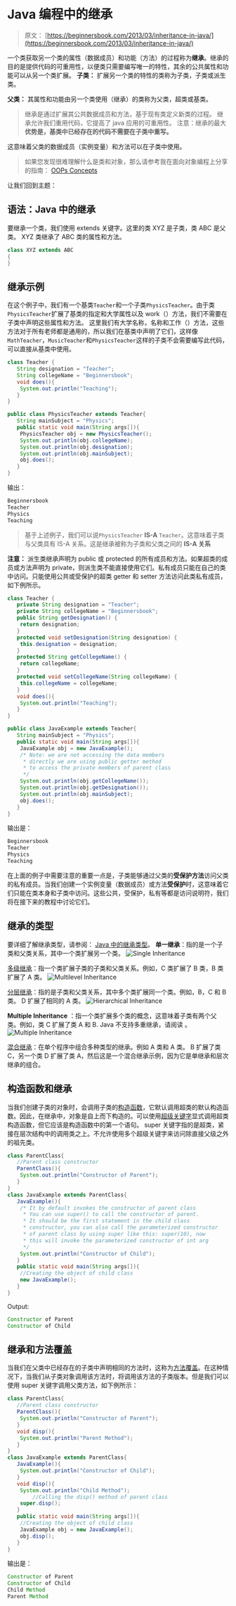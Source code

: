 # Java 编程中的继承

> 原文： [https://beginnersbook.com/2013/03/inheritance-in-java/](https://beginnersbook.com/2013/03/inheritance-in-java/)

一个类获取另一个类的属性（数据成员）和功能（方法）的过程称为**继承**。继承的目的是提供代码的可重用性，以便类只需要编写唯一的特性，其余的公共属性和功能可以从另一个类扩展。
**子类：**
扩展另一个类的特性的类称为子类，子类或派生类。

**父类：**
其属性和功能由另一个类使用（继承）的类称为父类，超类或基类。

> 继承是通过扩展其公共数据成员和方法，基于现有类定义新类的过程。
> 继承允许我们重用代码，它提高了 java 应用的可重用性。
> 注意：继承的最大**优势是，基类中已经存在的代码不需要在子类中重写。**

这意味着父类的数据成员（实例变量）和方法可以在子类中使用。

> 如果您发现很难理解什么是类和对象，那么请参考我在面向对象编程上分享的指南： [OOPs Concepts](https://beginnersbook.com/2013/04/oops-concepts/)

让我们回到主题：

## 语法：Java 中的继承

要继承一个类，我们使用 extends 关键字。这里的类 XYZ 是子类，类 ABC 是父类。 XYZ 类继承了 ABC 类的属性和方法。

```java
class XYZ extends ABC
{
}
```

## 继承示例

在这个例子中，我们有一个基类`Teacher`和一个子类`PhysicsTeacher`。由于类`PhysicsTeacher`扩展了基类的指定和大学属性以及 work（）方法，我们不需要在子类中声明这些属性和方法。
这里我们有大学名称，名称和工作（）方法，这些方法对于所有老师都是通用的，所以我们在基类中声明了它们，这样像`MathTeacher`，`MusicTeacher`和`PhysicsTeacher`这样的子类不会需要编写此代码，可以直接从基类中使用。

```java
class Teacher {
   String designation = "Teacher";
   String collegeName = "Beginnersbook";
   void does(){
	System.out.println("Teaching");
   }
}

public class PhysicsTeacher extends Teacher{
   String mainSubject = "Physics";
   public static void main(String args[]){
	PhysicsTeacher obj = new PhysicsTeacher();
	System.out.println(obj.collegeName);
	System.out.println(obj.designation);
	System.out.println(obj.mainSubject);
	obj.does();
   }
}

```

输出：

```java
Beginnersbook
Teacher
Physics
Teaching

```

> 基于上述例子，我们可以说`PhysicsTeacher` **IS-A** `Teacher`。这意味着子类与父类具有 IS-A 关系。这是继承被称为子类和父类之间的 **IS-A 关系**

**注意：**
派生类继承声明为 public 或 protected 的所有成员和方法。如果超类的成员或方法声明为 private，则派生类不能直接使用它们。私有成员只能在自己的类中访问。只能使用公共或受保护的超类 getter 和 setter 方法访问此类私有成员，如下例所示。

```java
class Teacher {
   private String designation = "Teacher";
   private String collegeName = "Beginnersbook";
   public String getDesignation() {
	return designation;
   }
   protected void setDesignation(String designation) {
	this.designation = designation;
   }
   protected String getCollegeName() {
	return collegeName;
   }
   protected void setCollegeName(String collegeName) {
	this.collegeName = collegeName;
   }
   void does(){
	System.out.println("Teaching");
   }
}

public class JavaExample extends Teacher{
   String mainSubject = "Physics";
   public static void main(String args[]){
	JavaExample obj = new JavaExample();
	/* Note: we are not accessing the data members 
	 * directly we are using public getter method 
	 * to access the private members of parent class
	 */
	System.out.println(obj.getCollegeName());
	System.out.println(obj.getDesignation());
	System.out.println(obj.mainSubject);
	obj.does();
   }
}

```

输出是：

```java
Beginnersbook
Teacher
Physics
Teaching

```

在上面的例子中需要注意的重要一点是，子类能够通过父类的**受保护方法**访问父类的私有成员。当我们创建一个实例变量（数据成员）或方法**受保护**时，这意味着它们只能在类本身和子类中访问。这些公共，受保护，私有等都是访问说明符，我们将在接下来的教程中讨论它们。

## 继承的类型

要详细了解继承类型，请参阅： [Java 中的继承类型](https://beginnersbook.com/2013/05/java-inheritance-types/)。
**单一继承**：指的是一个子类和父类关系，其中一个类扩展另一个类。
![Single Inheritance](img/30f11027c81017897b47d6565f10d8c9.jpg)

[多级继承](https://beginnersbook.com/2013/12/multilevel-inheritance-in-java-with-example/)：指一个类扩展子类的子类和父类关系。例如，C 类扩展了 B 类，B 类扩展了 A 类。
![Multilevel Inheritance](img/c629849a8b972871638b8bf07144988e.jpg)

[分层继承](https://beginnersbook.com/2013/10/hierarchical-inheritance-java-program/)：指的是子类和父类关系，其中多个类扩展同一个类。例如，B，C 和 B 类。 D 扩展了相同的 A 类。
![Hierarchical Inheritance](img/3ebd37ecb1c153a46cffb42be97313db.jpg)

**Multiple Inheritance** ：指一个类扩展多个类的概念，这意味着子类有两个父类。例如，类 C 扩展了类 A 和 B. Java 不支持多重继承，请阅读 [](https://beginnersbook.com/2013/05/java-multiple-inheritance/) 。
![Multiple Inheritance](img/cbfc771537332f069286b699edb74543.jpg)

[混合继承](https://beginnersbook.com/2013/10/hybrid-inheritance-java-program/)：在单个程序中组合多种类型的继承。例如 A 类和 A 类。 B 扩展了类 C，另一个类 D 扩展了类 A，然后这是一个混合继承示例，因为它是单继承和层次继承的组合。

## 构造函数和继承

当我们创建子类的对象时，会调用子类的[构造函数](https://beginnersbook.com/2013/03/constructors-in-java/)，它默认调用超类的默认构造函数。因此，在继承中，对象是自上而下构造的。可以使用[超级关键字](https://beginnersbook.com/2014/07/super-keyword-in-java-with-example/)显式调用超类构造函数，但它应该是构造函数中的第一个语句。 super 关键字指的是超类，紧接在层次结构中的调用类之上。不允许使用多个超级关键字来访问除直接父级之外的祖先类。

```java
class ParentClass{
   //Parent class constructor
   ParentClass(){
	System.out.println("Constructor of Parent");
   }
}
class JavaExample extends ParentClass{
   JavaExample(){
	/* It by default invokes the constructor of parent class
	 * You can use super() to call the constructor of parent.
	 * It should be the first statement in the child class
	 * constructor, you can also call the parameterized constructor
	 * of parent class by using super like this: super(10), now
	 * this will invoke the parameterized constructor of int arg
	 */
	System.out.println("Constructor of Child");
   }
   public static void main(String args[]){
	//Creating the object of child class
	new JavaExample();
   }
}
```

Output:

```java
Constructor of Parent
Constructor of Child
```

## 继承和方法覆盖

当我们在父类中已经存在的子类中声明相同的方法时，这称为[方法覆盖](https://beginnersbook.com/2014/01/method-overriding-in-java-with-example/)。在这种情况下，当我们从子类对象调用该方法时，将调用该方法的子类版本。但是我们可以使用 super 关键字调用父类方法，如下例所示：

```java
class ParentClass{
   //Parent class constructor
   ParentClass(){
	System.out.println("Constructor of Parent");
   }
   void disp(){
	System.out.println("Parent Method");
   }
}
class JavaExample extends ParentClass{
   JavaExample(){
	System.out.println("Constructor of Child");
   }
   void disp(){
	System.out.println("Child Method");
        //Calling the disp() method of parent class
	super.disp();
   }
   public static void main(String args[]){
	//Creating the object of child class
	JavaExample obj = new JavaExample();
	obj.disp();
   }
}

```

输出是：

```java
Constructor of Parent
Constructor of Child
Child Method
Parent Method

```